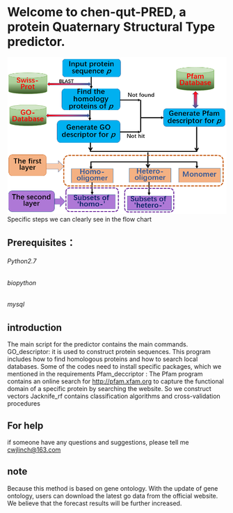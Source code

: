 # Welcome to chen-qut-PRED, a  protein Quaternary Structural Type predictor.
![chen-qut-pred](https://raw.githubusercontent.com/linch1226/chen-qut-PRED/master/Img/flow.png)
Specific steps we can clearly see in the flow chart
## Prerequisites：
###### Python2.7 
###### biopython
###### mysql
## introduction
The main script for the predictor contains the main commands.
GO_descriptor: it is used to construct protein sequences. This program includes how to find homologous proteins and how to search local databases. Some of the codes need to install specific packages, which we mentioned in the requirements
Pfam_deccriptor : The Pfam program contains an online search for http://pfam.xfam.org to capture the functional domain  of a specific protein by searching the website. So we construct vectors
Jacknife_rf contains classification algorithms and cross-validation procedures

## For help
if someone have any questions and suggestions, please tell me cwjlinch@163.com
## note
Because this method is based on gene ontology. With the update of gene ontology, users can download the latest go data from the official website. We believe that the forecast results will be further increased.
